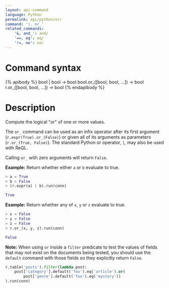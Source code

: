 ```yaml
---
layout: api-command
language: Python
permalink: api/python/or/
command: '|, or_'
related_commands:
    '&, and_': and/
    '==, eq': eq/
    '!=, ne': ne/
---
```


# Command syntax #

{% apibody %}
bool | bool &rarr; bool
bool.or_([bool, bool, ...]) &rarr; bool
r.or_([bool, bool, ...]) &rarr; bool
{% endapibody %}

# Description #

Compute the logical "or" of one or more values.

The `or_` command can be used as an infix operator after its first argument (`r.expr(True).or_(False)`) or given all of its arguments as parameters (`r.or_(True, False)`). The standard Python or operator, `|`, may also be used with ReQL.

Calling `or_` with zero arguments will return `False`.

__Example:__ Return whether either `a` or `b` evaluate to true.

```py
> a = True
> b = False
> (r.expr(a) | b).run(conn)

True
```

__Example:__ Return whether any of `x`, `y` or `z` evaluate to true.

```py
> x = False
> y = False
> z = False
> r.or_(x, y, z).run(conn)

False
```

__Note:__ When using `or` inside a `filter` predicate to test the values of fields that may not exist on the documents being tested, you should use the `default` command with those fields so they explicitly return `False`.

```py
r.table('posts').filter(lambda post:
    post['category'].default('foo').eq('article').or(
        post['genre'].default('foo').eq('mystery'))
).run(conn)
```
